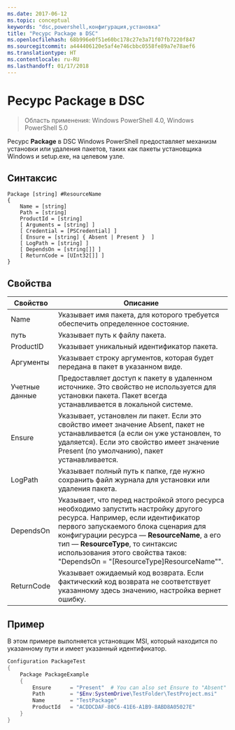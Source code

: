 ```yaml
---
ms.date: 2017-06-12
ms.topic: conceptual
keywords: "dsc,powershell,конфигурация,установка"
title: "Ресурс Package в DSC"
ms.openlocfilehash: 68b996e0f51e60bc178c27e3a71f07fb7220f847
ms.sourcegitcommit: a444406120e5af4e746cbbc0558fe89a7e78aef6
ms.translationtype: HT
ms.contentlocale: ru-RU
ms.lasthandoff: 01/17/2018
---
```

# <a name="dsc-package-resource"></a>Ресурс Package в DSC

> Область применения: Windows PowerShell 4.0, Windows PowerShell 5.0

Ресурс **Package** в DSC Windows PowerShell предоставляет механизм установки или удаления пакетов, таких как пакеты установщика Windows и setup.exe, на целевом узле.

## <a name="syntax"></a>Синтаксис

```
Package [string] #ResourceName
{
    Name = [string]
    Path = [string]
    ProductId = [string]
    [ Arguments = [string] ]
    [ Credential = [PSCredential] ]
    [ Ensure = [string] { Absent | Present }  ]
    [ LogPath = [string] ]
    [ DependsOn = [string[]] ]
    [ ReturnCode = [UInt32[]] ]
}
```

## <a name="properties"></a>Свойства
|  Свойство  |  Описание   | 
|---|---| 
| Name| Указывает имя пакета, для которого требуется обеспечить определенное состояние.| 
| путь| Указывает путь к файлу пакета.| 
| ProductID| Указывает уникальный идентификатор пакета.| 
| Аргументы| Указывает строку аргументов, которая будет передана в пакет в указанном виде.| 
| Учетные данные| Предоставляет доступ к пакету в удаленном источнике. Это свойство не используется для установки пакета. Пакет всегда устанавливается в локальной системе.| 
| Ensure| Указывает, установлен ли пакет. Если это свойство имеет значение Absent, пакет не устанавливается (а если он уже установлен, то удаляется). Если это свойство имеет значение Present (по умолчанию), пакет устанавливается.| 
| LogPath| Указывает полный путь к папке, где нужно сохранить файл журнала для установки или удаления пакета.| 
| DependsOn | Указывает, что перед настройкой этого ресурса необходимо запустить настройку другого ресурса. Например, если идентификатор первого запускаемого блока сценария для конфигурации ресурса — **ResourceName**, а его тип — **ResourceType**, то синтаксис использования этого свойства таков: "DependsOn = "[ResourceType]ResourceName"".| 
| ReturnCode| Указывает ожидаемый код возврата. Если фактический код возврата не соответствует указанному здесь значению, настройка вернет ошибку.| 

## <a name="example"></a>Пример

В этом примере выполняется установщик MSI, который находится по указанному пути и имеет указанный идентификатор.

```powershell
Configuration PackageTest
{
    Package PackageExample
    {
        Ensure      = "Present"  # You can also set Ensure to "Absent"
        Path        = "$Env:SystemDrive\TestFolder\TestProject.msi"
        Name        = "TestPackage"
        ProductId   = "ACDDCDAF-80C6-41E6-A1B9-8ABD8A05027E"
    } 
}
```

